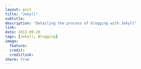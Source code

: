 ```yaml
---
layout: post
title: "Jekyll"
subtitle:
description: "Detailing the process of blogging with Jekyll"
link:
date: 2013-09-28
tags: [Jekyll, Blogging]
image:
  feature:
  credit:
  creditlink:
share: true
---
```

